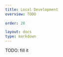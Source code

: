 ```yaml
---
title: Local Development
overview: TODO
          
order: 20

layout: docs
type: markdown
---
```


TODO: fill it